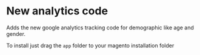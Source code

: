 <h1>New analytics code</h1>
<p>Adds the new google analytics tracking code for demographic like age and gender.</p>
<p>To install just drag the <code>app</code> folder to your magento installation folder</p>
